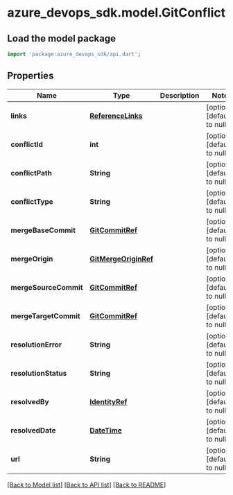 # azure_devops_sdk.model.GitConflict

## Load the model package
```dart
import 'package:azure_devops_sdk/api.dart';
```

## Properties
Name | Type | Description | Notes
------------ | ------------- | ------------- | -------------
**links** | [**ReferenceLinks**](ReferenceLinks.md) |  | [optional] [default to null]
**conflictId** | **int** |  | [optional] [default to null]
**conflictPath** | **String** |  | [optional] [default to null]
**conflictType** | **String** |  | [optional] [default to null]
**mergeBaseCommit** | [**GitCommitRef**](GitCommitRef.md) |  | [optional] [default to null]
**mergeOrigin** | [**GitMergeOriginRef**](GitMergeOriginRef.md) |  | [optional] [default to null]
**mergeSourceCommit** | [**GitCommitRef**](GitCommitRef.md) |  | [optional] [default to null]
**mergeTargetCommit** | [**GitCommitRef**](GitCommitRef.md) |  | [optional] [default to null]
**resolutionError** | **String** |  | [optional] [default to null]
**resolutionStatus** | **String** |  | [optional] [default to null]
**resolvedBy** | [**IdentityRef**](IdentityRef.md) |  | [optional] [default to null]
**resolvedDate** | [**DateTime**](DateTime.md) |  | [optional] [default to null]
**url** | **String** |  | [optional] [default to null]

[[Back to Model list]](../README.md#documentation-for-models) [[Back to API list]](../README.md#documentation-for-api-endpoints) [[Back to README]](../README.md)


